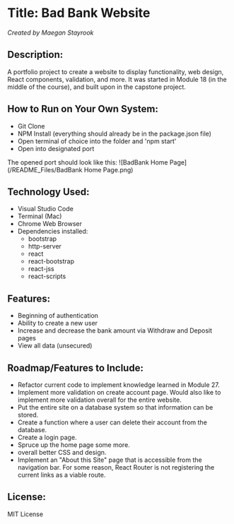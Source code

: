 # Title: Bad Bank Website

_Created by Maegan Stayrook_

## Description:
A portfolio project to create a website to display functionality, web design, React components, validation, and more. It was started in Module 18 (in the middle of the course), and built upon in the capstone project.

## How to Run on Your Own System:
- Git Clone
- NPM Install (everything should already be in the package.json file)
- Open terminal of choice into the folder and 'npm start'
- Open into designated port

The opened port should look like this:
![BadBank Home Page](/README_Files/BadBank Home Page.png)

## Technology Used:
- Visual Studio Code
- Terminal (Mac)
- Chrome Web Browser
- Dependencies installed:
    - bootstrap
    - http-server
    - react
    - react-bootstrap
    - react-jss
    - react-scripts

## Features:
- Beginning of authentication
- Ability to create a new user
- Increase and decrease the bank amount via Withdraw and Deposit pages
- View all data (unsecured)

## Roadmap/Features to Include:
- Refactor current code to implement knowledge learned in Module 27. 
- Implement more validation on create account page. Would also like to implement more validation overall for the entire website.
- Put the entire site on a database system so that information can be stored.
- Create a function where a user can delete their account from the database.
- Create a login page.
- Spruce up the home page some more.
- overall better CSS and design.
- Implement an "About this Site" page that is accessible from the navigation bar. For some reason, React Router is not registering the current links as a viable route.

## License:
MIT License